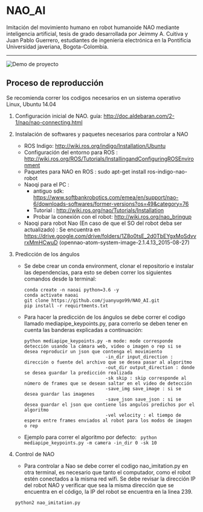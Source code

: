# NAO_AI

Imitación del movimiento humano en robot humanoide NAO mediante inteligencia artificial, tesis de grado desarrollada por Jeimmy A. Cuitiva y Juan Pablo Guerrero, estudiantes de ingenieria electrónica en la Pontificia Universidad javeriana, Bogota-Colombia.

------------------------------

![Demo de proyecto](https://www.youtube.com/watch?v=o3aseUNGSXI)
 
 
## Proceso de reproducción 

Se recomienda correr los codigos necesarios en un sistema operativo Linux, Ubuntu 14.04

1. Configuración inicial de NAO. guía: http://doc.aldebaran.com/2-1/nao/nao-connecting.html

2. Instalación de softwares y paquetes necesarios para controlar a NAO
    * ROS Indigo: http://wiki.ros.org/indigo/Installation/Ubuntu  
    * Configuración del entorno para ROS :  http://wiki.ros.org/ROS/Tutorials/InstallingandConfiguringROSEnvironment
    * Paquetes para NAO en ROS : sudo apt-get install ros-indigo-nao-robot
    * Naoqi para el PC : 
       * antiguo sdk: https://www.softbankrobotics.com/emea/en/support/nao-6/downloads-softwares/former-versions?os=49&category=76
       * Tutorial : http://wiki.ros.org/nao/Tutorials/Installation
       * Probar la conexión con el robot: http://wiki.ros.org/nao_bringup
    * Naoqi para robot Nao (En caso de que el SO del robot deba ser actualizado) : Se encuentra en https://drive.google.com/drive/folders/1Z8o0tsE_2d0TbEYgxMoSdvvrxMmHCwuD (opennao-atom-system-image-2.1.4.13_2015-08-27)
    
    
3. Predicción de los ángulos 
    * Se debe crear un conda environment, clonar el repositorio e instalar las dependencias, para esto se deben correr los siguientes comandos desde la terminal: 
        ```shell
        conda create -n naoai python=3.6 -y
        conda activate naoai
        git clone https://github.com/juanyugo99/NAO_AI.git
        pip install -r requirtments.txt 
        ```
   
    * Para hacer la predicción de los ángulos se debe correr el codigo llamado mediapipe_keypoints.py, para correrlo se deben tener en cuenta las banderas explicadas a continuación:
        ```shell
        python mediapipe_keypoints.py -m mode: mode corresponde detección usando la cámara web, video o imagen o rep si se desea reproducir un json que contenga el movimiento
                                      -in_dir input_direction : dirección o fuente del archivo que se desea pasar al algoritmo  
                                      -out_dir output_direction : donde se desea guardar la predicción realizada
                                      -sk skip : skip corresponde al número de frames que se desean saltar en el video de detección
                                      -save_img save_image : si se desea guardar las imagenes 
                                      -save_json save_json : si se desea guardar el json que contiene los angulos predichos por el algoritmo
                                      -vel velocity : el tiempo de espera entre frames enviados al robot para los modos de imagen o rep
        ```
   * Ejemplo para correr el algoritmo por defecto: ``` python mediapipe_keypoints.py -m camera -in_dir 0 -sk 10```
        
  
4. Control de NAO 
     * Para controlar a Nao se debe correr el codigo nao_imitation.py en otra terminal, es necesario que tanto el computador, como el robot estén conectados a la misma red wifi. Se debe revisar la dirección IP del robot NAO y verificar que sea la misma dirección que se encuentra en el código, la IP del robot se encuentra en la linea 239.
     
     ```shell
     python2 nao_imitation.py
     ```
 

